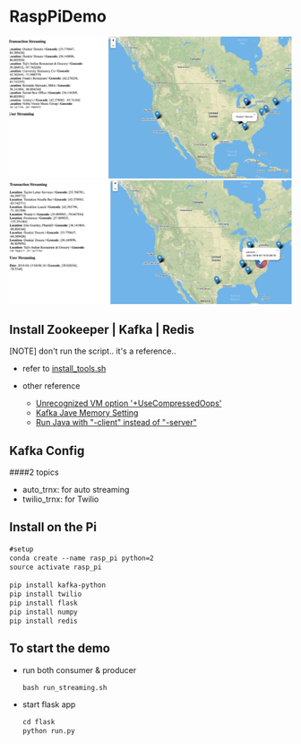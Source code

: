 # RaspPiDemo
![Image of Demo](/flask/app/static/img/auto.jpg)
![Image of Text](/flask/app/static/img/text.jpg)

## Install Zookeeper | Kafka | Redis

[NOTE] don't run the script.. it's a reference..

- refer to [install_tools.sh](https://github.kdc.capitalone.com/rqh489/RaspPiDemo/blob/master/install_tools.sh)

- other reference
	- [Unrecognized VM option '+UseCompressedOops'](http://stackoverflow.com/questions/22325364/unrecognized-vm-option-usecompressedoops-when-running-kafka-from-my-ubuntu-in)
	- [Kafka Jave Memory Setting](http://stackoverflow.com/questions/21448907/kafka-8-and-memory-there-is-insufficient-memory-for-the-java-runtime-environme)
	- [Run Java with "-client" instead of "-server"](http://blog.arungupta.me/wildfly-on-raspberry-pi-techtip-24/)

## Kafka Config


####2 topics

- auto_trnx: for auto streaming
- twilio_trnx: for Twilio


## Install on the Pi

```
#setup
conda create --name rasp_pi python=2
source activate rasp_pi

pip install kafka-python
pip install twilio
pip install flask
pip install numpy
pip install redis
```

## To start the demo

- run both consumer & producer

	```
	bash run_streaming.sh
	```

- start flask app

	```
	cd flask
	python run.py
	```
